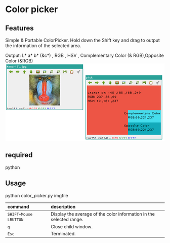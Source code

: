 # Color picker

## Features
Simple & Portable ColorPicker.
Hold down the Shift key and drag to output the information of the selected area.  

Output: L* a* b* (&c*) , RGB , HSV , Complementary Color (& RGB),Opposite Color (&RGB)
![Selected](imgs/select.png)

## required
python

## Usage
python color_picker.py imgfile

| command                | description|
|:-------------------|:--------------------------------------------------------|
| `SHIFT+Mouse LBUTTON` | Display the average of the color information in the selected range. |
| `q` | Close child window. |
| `Esc` | Terminated. |

